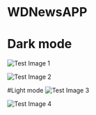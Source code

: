 # WDNewsAPP


# Dark mode
![Test Image 1](https://github.com/yassine-aadouli/WDNewsAPP/blob/master/Screenshot/Screen%20Shot%202020-01-12%20at%2003.53.52.png)

![Test Image 2](https://github.com/yassine-aadouli/WDNewsAPP/blob/master/Screenshot/Screen%20Shot%202020-01-12%20at%2003.53.56.png)


#Light mode
![Test Image 3](https://github.com/yassine-aadouli/WDNewsAPP/blob/master/Screenshot/Screen%20Shot%202020-01-12%20at%2003.53.14.png)

![Test Image 4](https://github.com/yassine-aadouli/WDNewsAPP/blob/master/Screenshot/Screen%20Shot%202020-01-12%20at%2003.53.29.png)

